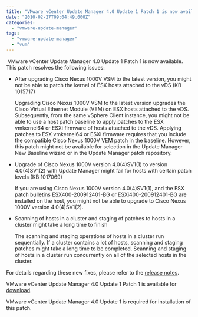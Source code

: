 ```yaml
---
title: "VMware vCenter Update Manager 4.0 Update 1 Patch 1 is now available"
date: "2010-02-27T09:04:49.000Z"
categories: 
  - "vmware-update-manager"
tags: 
  - "vmware-update-manager"
  - "vum"
---
```


 VMware vCenter Update Manager 4.0 Update 1 Patch 1 is now available. This patch resolves the following issues:

- After upgrading Cisco Nexus 1000V VSM to the latest version, you might not be able to patch the kernel of ESX hosts attached to the vDS (KB 1015717)  
      
    Upgrading Cisco Nexus 1000V VSM to the latest version upgrades the Cisco Virtual Ethernet Module (VEM) on ESX hosts attached to the vDS. Subsequently, from the same vSphere Client instance, you might not be able to use a host patch baseline to apply patches to the ESX vmkernel64 or ESXi firmware of hosts attached to the vDS. Applying patches to ESX vmkernel64 or ESXi firmware requires that you include the compatible Cisco Nexus 1000V VEM patch in the baseline. However, this patch might not be available for selection in the Update Manager New Baseline wizard or in the Update Manager patch repository.  
      
    
- Upgrade of Cisco Nexus 1000V version 4.0(4)SV1(1) to version 4.0(4)SV1(2) with Update Manager might fail for hosts with certain patch levels (KB 1017069)  
      
    If you are using Cisco Nexus 1000V version 4.0(4)SV1(1), and the ESX patch bulletins ESX400-200912401-BG or ESXi400-200912401-BG are installed on the host, you might not be able to upgrade to Cisco Nexus 1000V version 4.0(4)SV1(2).  
      
    
- Scanning of hosts in a cluster and staging of patches to hosts in a cluster might take a long time to finish  
      
    The scanning and staging operations of hosts in a cluster run sequentially. If a cluster contains a lot of hosts, scanning and staging patches might take a long time to be completed. Scanning and staging of hosts in a cluster run concurrently on all of the selected hosts in the cluster.

For details regarding these new fixes, please refer to the [release notes](http://app.connect.vmware.com/e/er.aspx?s=524&lid=9519&elq=58f8dfa8201c4aed83af54b94f51482e).

VMware vCenter Update Manager 4.0 Update 1 Patch 1 is available for [download](http://app.connect.vmware.com/e/er.aspx?s=524&lid=9518&elq=58f8dfa8201c4aed83af54b94f51482e).

VMware vCenter Update Manager 4.0 Update 1 is required for installation of this patch.
